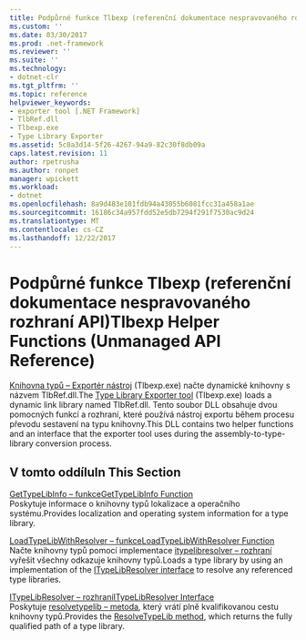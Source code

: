 ```yaml
---
title: Podpůrné funkce Tlbexp (referenční dokumentace nespravovaného rozhraní API)
ms.custom: ''
ms.date: 03/30/2017
ms.prod: .net-framework
ms.reviewer: ''
ms.suite: ''
ms.technology:
- dotnet-clr
ms.tgt_pltfrm: ''
ms.topic: reference
helpviewer_keywords:
- exporter tool [.NET Framework]
- TlbRef.dll
- Tlbexp.exe
- Type Library Exporter
ms.assetid: 5c0a3d14-5f26-4267-94a9-82c30f8db09a
caps.latest.revision: 11
author: rpetrusha
ms.author: ronpet
manager: wpickett
ms.workload:
- dotnet
ms.openlocfilehash: 8a9d483e101fdb94a43055b6081fcc31a458a1ae
ms.sourcegitcommit: 16186c34a957fdd52e5db7294f291f7530ac9d24
ms.translationtype: MT
ms.contentlocale: cs-CZ
ms.lasthandoff: 12/22/2017
---
```

# <a name="tlbexp-helper-functions-unmanaged-api-reference"></a><span data-ttu-id="03783-102">Podpůrné funkce Tlbexp (referenční dokumentace nespravovaného rozhraní API)</span><span class="sxs-lookup"><span data-stu-id="03783-102">Tlbexp Helper Functions (Unmanaged API Reference)</span></span>
<span data-ttu-id="03783-103">[Knihovna typů – Exportér nástroj](../../../../docs/framework/tools/tlbexp-exe-type-library-exporter.md) (Tlbexp.exe) načte dynamické knihovny s názvem TlbRef.dll.</span><span class="sxs-lookup"><span data-stu-id="03783-103">The [Type Library Exporter tool](../../../../docs/framework/tools/tlbexp-exe-type-library-exporter.md) (Tlbexp.exe) loads a dynamic link library named TlbRef.dll.</span></span> <span data-ttu-id="03783-104">Tento soubor DLL obsahuje dvou pomocných funkcí a rozhraní, které používá nástroj exportu během procesu převodu sestavení na typu knihovny.</span><span class="sxs-lookup"><span data-stu-id="03783-104">This DLL contains two helper functions and an interface that the exporter tool uses during the assembly-to-type-library conversion process.</span></span>  
  
## <a name="in-this-section"></a><span data-ttu-id="03783-105">V tomto oddílu</span><span class="sxs-lookup"><span data-stu-id="03783-105">In This Section</span></span>  
 [<span data-ttu-id="03783-106">GetTypeLibInfo – funkce</span><span class="sxs-lookup"><span data-stu-id="03783-106">GetTypeLibInfo Function</span></span>](../../../../docs/framework/unmanaged-api/tlbexp/gettypelibinfo-function.md)  
 <span data-ttu-id="03783-107">Poskytuje informace o knihovny typů lokalizace a operačního systému.</span><span class="sxs-lookup"><span data-stu-id="03783-107">Provides localization and operating system information for a type library.</span></span>  
  
 [<span data-ttu-id="03783-108">LoadTypeLibWithResolver – funkce</span><span class="sxs-lookup"><span data-stu-id="03783-108">LoadTypeLibWithResolver Function</span></span>](../../../../docs/framework/unmanaged-api/tlbexp/loadtypelibwithresolver-function.md)  
 <span data-ttu-id="03783-109">Načte knihovny typů pomocí implementace [itypelibresolver – rozhraní](../../../../docs/framework/unmanaged-api/tlbexp/itypelibresolver-interface.md) vyřešit všechny odkazuje knihovny typů.</span><span class="sxs-lookup"><span data-stu-id="03783-109">Loads a type library by using an implementation of the [ITypeLibResolver interface](../../../../docs/framework/unmanaged-api/tlbexp/itypelibresolver-interface.md) to resolve any referenced type libraries.</span></span>  
  
 [<span data-ttu-id="03783-110">ITypeLibResolver – rozhraní</span><span class="sxs-lookup"><span data-stu-id="03783-110">ITypeLibResolver Interface</span></span>](../../../../docs/framework/unmanaged-api/tlbexp/itypelibresolver-interface.md)  
 <span data-ttu-id="03783-111">Poskytuje [resolvetypelib – metoda](../../../../docs/framework/unmanaged-api/tlbexp/resolvetypelib-method.md), který vrátí plně kvalifikovanou cestu knihovny typů.</span><span class="sxs-lookup"><span data-stu-id="03783-111">Provides the [ResolveTypeLib method](../../../../docs/framework/unmanaged-api/tlbexp/resolvetypelib-method.md), which returns the fully qualified path of a type library.</span></span>
